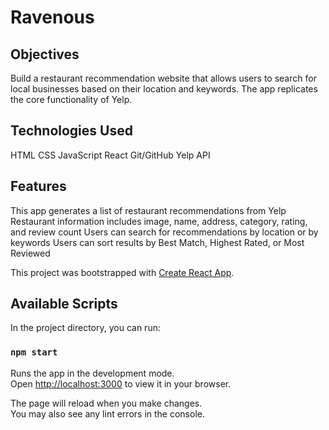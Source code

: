 # Ravenous

## Objectives
Build a restaurant recommendation website that allows users to search for local businesses based on their location and keywords. The app replicates the core functionality of Yelp.

## Technologies Used
HTML
CSS
JavaScript
React
Git/GitHub
Yelp API

## Features
This app generates a list of restaurant recommendations from Yelp
Restaurant information includes image, name, address, category, rating, and review count
Users can search for recommendations by location or by keywords
Users can sort results by Best Match, Highest Rated, or Most Reviewed

This project was bootstrapped with [Create React App](https://github.com/facebook/create-react-app).

## Available Scripts

In the project directory, you can run:

### `npm start`

Runs the app in the development mode.\
Open [http://localhost:3000](http://localhost:3000) to view it in your browser.

The page will reload when you make changes.\
You may also see any lint errors in the console.


